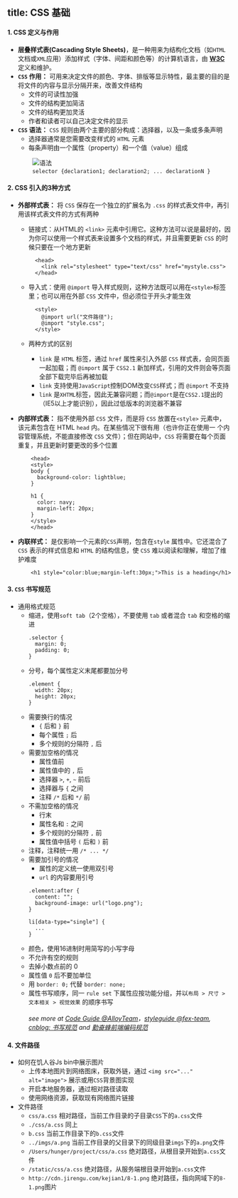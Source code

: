 title: CSS 基础
---

#### 1. CSS 定义与作用
- **层叠样式表(Cascading Style Sheets)**，是一种用来为结构化文档（如`HTML`文档或`XML`应用）添加样式（字体、间距和颜色等）的计算机语言，由
[**W3C**](https://www.w3.org/) 定义和维护。
- **`CSS` 作用：** 可用来决定文件的颜色、字体、排版等显示特性，最主要的目的是将文件的内容与显示分隔开来，改善文件结构
  - 文件的可读性加强
  - 文件的结构更加简洁
  - 文件的结构更加灵活
  - 作者和读者可以自己决定文件的显示
- **`CSS` 语法：** `CSS` 规则由两个主要的部分构成：选择器，以及一条或多条声明
  - 选择器通常是您需要改变样式的 `HTML` 元素
  - 每条声明由一个属性（property）和一个值（value）组成

&emsp;&emsp;&emsp;&emsp;![语法](http://www.w3school.com.cn/i/ct_css_selector.gif)<br/>
&emsp;&emsp;&emsp;&emsp;`selector {declaration1; declaration2; ... declarationN }`

#### 2. CSS 引入的3种方式
- **外部样式表：** 将 `CSS` 保存在一个独立的扩展名为 `.css` 的样式表文件中，再引用该样式表文件的方式有两种
  - 链接式：从HTML的
 `<link>` 元素中引用它。这种方法可以说是最好的，因为你可以使用一个样式表来设置多个文档的样式，并且需要更新 `CSS` 的时候只要在一个地方更新
      ```
        <head>
          <link rel="stylesheet" type="text/css" href="mystyle.css">
        </head>
      ```

  - 导入式：使用 `@import` 导入样式规则，这种方法既可以用在`<style>`标签里；也可以用在外部 `CSS` 文件中，但必须位于开头才能生效
      ```
        <style>
          @import url("文件路径");
          @import "style.css";
        </style>
      ```
  - 两种方式的区别
    -  `link` 是 `HTML` 标签，通过 `href` 属性来引入外部 `CSS` 样式表，会同页面
    一起加载；而 `@import` 属于 `CSS2.1` 新加样式，引用的文件则会等页面全部下载完毕后再被加载
    -  `link` 支持使用`JavaScript`控制DOM改变`CSS`样式；而 `@import` 不支持
    -  `link` 是`XHTML`标签，因此无兼容问题；而`@import`是在`CSS2.1`提出的（IE5以上才能识别），因此过低版本的浏览器不兼容


- **内部样式表：** 指不使用外部 `CSS` 文件，而是将 `CSS` 放置在`<style>`
  元素中，该元素包含在 HTML `head` 内。在某些情况下很有用（也许你正在使用一
  个内容管理系统，不能直接修改 `CSS` 文件）；但在网站中，`CSS` 将需要在每个页面重复，并且更新时要更改的多个位置
    ```
        <head>
        <style>
        body {
          background-color: lightblue;
        }

        h1 {
          color: navy;
          margin-left: 20px;
        }
        </style>
        </head>
    ```

- **内联样式：** 是仅影响一个元素的`CSS`声明，包含在`style` 属性中。它还混合了
  `CSS` 表示的样式信息和 `HTML` 的结构信息，使 `CSS` 难以阅读和理解，增加了维护难度
    ```
        <h1 style="color:blue;margin-left:30px;">This is a heading</h1>
    ```

#### 3. `CSS` 书写规范
- 通用格式规范
  - 缩进，使用`soft tab`（2个空格），不要使用 `tab` 或者混合 `tab` 和空格的缩进
    ```
    .selector {
      margin: 0;
      padding: 0;
    }
    ```
  - 分号，每个属性定义末尾都要加分号
    ```
    .element {
      width: 20px;
      height: 20px;
    }
    ```
  - 需要换行的情况
    + `{` 后和 `}` 前
    + 每个属性 `;` 后
    + 多个规则的分隔符 `,` 后
  - 需要加空格的情况
    + 属性值前
    + 属性值中的 `,` 后
    + 选择器 `>`, `+`, `~` 前后
    + 选择器与 `{` 之间
    + 注释 `/*` 后和 `*/` 前
  - 不需加空格的情况
    - 行末
    - 属性名和 `:` 之间
    - 多个规则的分隔符 `,` 前
    - 属性值中括号 `(` 后和 `)` 前
  - 注释，注释统一用 `/* ... */`
  - 需要加引号的情况
    - 属性的定义统一使用双引号
    - `url` 的内容要用引号
    ```
    .element:after {
      content: "";
      background-image: url("logo.png");
    }

    li[data-type="single"] {
      ...
    }
    ```
  - 颜色，使用16进制时用简写的小写字母
  - 不允许有空的规则
  - 去掉小数点前的 0
  - 属性值 `0` 后不要加单位
  - 用 `border: 0;` 代替 `border: none;`
  - 属性书写顺序，同一 `rule set` 下属性应按功能分组，并以`布局 > 尺寸 > 文本相关 > 视觉效果` 的顺序书写 <br/><br/>
*see more at [Code Guide @AlloyTeam](http://alloyteam.github.io/CodeGuide/#css)，[styleguide @fex-team](https://github.com/fex-team/styleguide), [cnblog: 书写规范](http://www.cnblogs.com/iceyhu/p/4424150.html) and [勤奋蜂前端编码规范](https://www.gitbook.com/book/proyang/codeguide/details)*

#### 4. 文件路径
- 如何在饥人谷Js bin中展示图片
  - 上传本地图片到网络图床，获取外链，通过 `<img src="..." alt="image">` 展示或用`CSS`背景图实现
  - 开启本地服务器，通过相对路径读取
  - 使用网络资源，获取现有网络图片链接
- 文件路径
  - `css/a.css` 相对路径，当前工作目录的子目录`CSS`下的`a.css`文件
  - `./css/a.css` 同上
  - `b.css` 当前工作目录下的`b.css`文件
  - `../imgs/a.png` 当前工作目录的父目录下的同级目录`imgs`下的`a.png`文件
  - `/Users/hunger/project/css/a.css` 绝对路径，从根目录开始到`a.css`文件
  - `/static/css/a.css` 绝对路径，从服务端根目录开始到`a.css`文件
  - `http://cdn.jirengu.com/kejian1/8-1.png` 绝对路径，指向网域下的`8-1.png`图片



